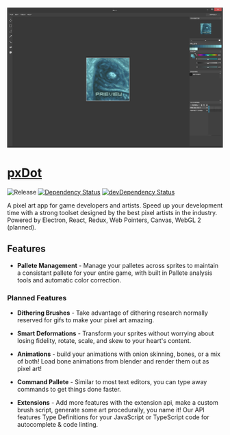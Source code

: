 [![Screenshot][website-img]][website-url]

# [pxDot](https://pxdot.com)

![Release][release-img] [![Dependency Status][david-img]][david-url] [![devDependency Status][david-dev-img]][david-dev-url]

A pixel art app for game developers and artists. Speed up your development time with a strong toolset designed by the best pixel artists in the industry. Powered by Electron, React, Redux, Web Pointers, Canvas, WebGL 2 (planned).

## Features

- **Pallete Management** - Manage your palletes across sprites to maintain a consistant pallete for your entire game, with built in Pallete analysis tools and automatic color correction.

### Planned Features

- **Dithering Brushes** - Take advantage of dithering research normally reserved for gifs to make your pixel art amazing.

- **Smart Deformations** - Transform your sprites without worrying about losing fidelity, rotate, scale, and skew to your heart's content.

- **Animations** - build your animations with onion skinning, bones, or a mix of both! Load bone animations from blender and render them out as pixel art!

- **Command Pallete** - Similar to most text editors, you can type away commands to get things done faster.

- **Extensions** - Add more features with the extension api, make a custom brush script, generate some art procedurally, you name it! Our API features Type Definitions for your JavaScript or TypeScript code for autocomplete & code linting.

[website-img]: assets/brand/screenshot.png
[website-url]: https://pxdot.com
[release-img]: https://img.shields.io/badge/release-0.1.0-4dbfcc.svg?style=flat-square
[license-img]: http://img.shields.io/:license-mit-blue.svg?style=flat-square
[license-url]: https://opensource.org/licenses/MIT
[david-url]: https://david-dm.org/alaingalvan/pxdot
[david-img]: https://david-dm.org/alaingalvan/pxdot.svg?style=flat-square
[david-dev-url]: https://david-dm.org/alaingalvan/pxdot#info=devDependencies
[david-dev-img]: https://david-dm.org/alaingalvan/pxdot/dev-status.svg?style=flat-square
[npm-img]: https://img.shields.io/npm/v/pxdot.svg?style=flat-square
[npm-url]: http://npm.im/pxdot
[coveralls-img]: https://coveralls.io/repos/github/alaingalvan/pxdot/badge.svg?branch=master&style=flat-square
[coveralls-url]:https://coveralls.io/github/alaingalvan/pxdot
